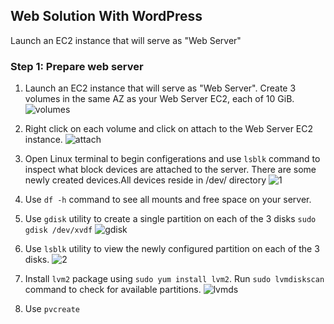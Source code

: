 ## Web Solution With WordPress
Launch an EC2 instance that will serve as "Web Server"

### Step 1: Prepare web server
1. Launch an EC2 instance that will serve as "Web Server". Create 3 volumes in the same AZ as your Web Server EC2, each of 10 GiB.
![volumes](https://user-images.githubusercontent.com/64135078/197396327-98f83fcb-2368-4ef4-ad71-86c2a10f27b6.png)

2. Right click on each volume and click on attach to the Web Server EC2 instance.
![attach](https://user-images.githubusercontent.com/64135078/197396500-6796abce-2c66-4e53-9e3c-9c50c2448597.png)

3. Open Linux terminal to begin configerations and use `lsblk` command to inspect what block devices are attached to the server. There are some newly created devices.All devices reside in /dev/ directory
![1](https://user-images.githubusercontent.com/64135078/197396744-a1c62e5f-8af5-4767-a5cb-905a3911e2ee.png)

4. Use `df -h` command to see all mounts and free space on your server.
5. Use `gdisk` utility to create a single partition on each of the 3 disks `sudo gdisk /dev/xvdf`
![gdisk](https://user-images.githubusercontent.com/64135078/197397304-85c036e1-ed0a-45cc-94ad-2f28b8c20761.png)

6. Use `lsblk` utility to view the newly configured partition on each of the 3 disks.
![2](https://user-images.githubusercontent.com/64135078/197397356-96c7d2f0-9478-4c0f-bd91-3752ebb8cb54.png)
7. Install `lvm2` package using `sudo yum install lvm2`. Run `sudo lvmdiskscan` command to check for available partitions.
![lvmds](https://user-images.githubusercontent.com/64135078/197397588-3c7735cb-7de9-471d-b348-dd35bf7bf219.png)

8. Use `pvcreate` 
